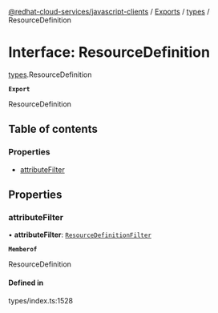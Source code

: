 [@redhat-cloud-services/javascript-clients](../README.md) / [Exports](../modules.md) / [types](../modules/types.md) / ResourceDefinition

# Interface: ResourceDefinition

[types](../modules/types.md).ResourceDefinition

**`Export`**

ResourceDefinition

## Table of contents

### Properties

- [attributeFilter](types.ResourceDefinition.md#attributefilter)

## Properties

### attributeFilter

• **attributeFilter**: [`ResourceDefinitionFilter`](types.ResourceDefinitionFilter.md)

**`Memberof`**

ResourceDefinition

#### Defined in

types/index.ts:1528

